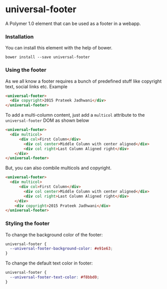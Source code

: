 # universal-footer
A Polymer 1.0 element that can be used as a footer in a webapp.

### Installation

You can install this element with the help of bower.

```shell
bower install --save universal-footer
```

### Using the footer

As we all know a footer requires a bunch of predefined stuff like copyright text, social links etc. Example

```html
<universal-footer>
  <div copyright>2015 Prateek Jadhwani</div>
</universal-footer>
```

To add a multi-column content, just add a `multicol` attribute to the `universal-footer` DOM as shown below

```html
<universal-footer>
  <div multicol>
	  <div col>First Column</div>
		<div col center>Middle Column with center aligned</div>
		<div col right>Last Column Aligned right</div>
	</div>
</universal-footer>
```

But, you can also combile multicols and copyright.

```html
<universal-footer>
  <div multicol>
	  <div col>First Column</div>
		<div col center>Middle Column with center aligned</div>
		<div col right>Last Column Aligned right</div>
	</div>
	<div copyright>2015 Prateek Jadhwani</div>
</universal-footer>
```

### Styling the footer

To change the background color of the footer:

```css
universal-footer {
  --universal-footer-background-color: #e91e63;
}
```

To change the default text color in footer:

```css
universal-footer {
  --universal-footer-text-color: #f8bbd0;
}
```